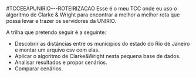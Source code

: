 #TCCEEAPUNIRIO---ROTEIRIZACAO
Esse é o meu TCC onde eu uso o algoritmo de Clarke & Wright para encontrar a melhor a melhor rota que possa levar e trazer os servidores da UNIRIO.

A trilha que pretendo seguir é a seguinte:

- Descobrir as distâncias entre os municípios do estado do Rio de Janeiro e montar um arquivo csv com elas.
- Aplicar o algoritmo de Clarke&Wright nesta pequena base de dados.
- Analisar resultados e propor cenários.
- Comparar cenários.
